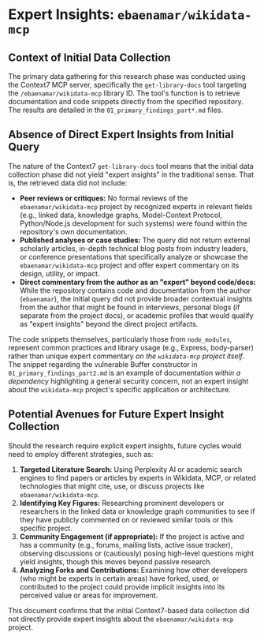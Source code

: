 # Expert Insights: `ebaenamar/wikidata-mcp`

## Context of Initial Data Collection

The primary data gathering for this research phase was conducted using the Context7 MCP server, specifically the `get-library-docs` tool targeting the `/ebaenamar/wikidata-mcp` library ID. The tool's function is to retrieve documentation and code snippets directly from the specified repository. The results are detailed in the `01_primary_findings_part*.md` files.

## Absence of Direct Expert Insights from Initial Query

The nature of the Context7 `get-library-docs` tool means that the initial data collection phase did not yield "expert insights" in the traditional sense. That is, the retrieved data did not include:

*   **Peer reviews or critiques:** No formal reviews of the `ebaenamar/wikidata-mcp` project by recognized experts in relevant fields (e.g., linked data, knowledge graphs, Model-Context Protocol, Python/Node.js development for such systems) were found within the repository's own documentation.
*   **Published analyses or case studies:** The query did not return external scholarly articles, in-depth technical blog posts from industry leaders, or conference presentations that specifically analyze or showcase the `ebaenamar/wikidata-mcp` project and offer expert commentary on its design, utility, or impact.
*   **Direct commentary from the author as an "expert" beyond code/docs:** While the repository contains code and documentation from the author (`ebaenamar`), the initial query did not provide broader contextual insights from the author that might be found in interviews, personal blogs (if separate from the project docs), or academic profiles that would qualify as "expert insights" beyond the direct project artifacts.

The code snippets themselves, particularly those from `node_modules`, represent common practices and library usage (e.g., Express, body-parser) rather than unique expert commentary *on the `wikidata-mcp` project itself*. The snippet regarding the vulnerable Buffer constructor in `01_primary_findings_part2.md` is an example of documentation *within a dependency* highlighting a general security concern, not an expert insight about the `wikidata-mcp` project's specific application or architecture.

## Potential Avenues for Future Expert Insight Collection

Should the research require explicit expert insights, future cycles would need to employ different strategies, such as:

1.  **Targeted Literature Search:** Using Perplexity AI or academic search engines to find papers or articles by experts in Wikidata, MCP, or related technologies that might cite, use, or discuss projects like `ebaenamar/wikidata-mcp`.
2.  **Identifying Key Figures:** Researching prominent developers or researchers in the linked data or knowledge graph communities to see if they have publicly commented on or reviewed similar tools or this specific project.
3.  **Community Engagement (if appropriate):** If the project is active and has a community (e.g., forums, mailing lists, active issue tracker), observing discussions or (cautiously) posing high-level questions might yield insights, though this moves beyond passive research.
4.  **Analyzing Forks and Contributions:** Examining how other developers (who might be experts in certain areas) have forked, used, or contributed to the project could provide implicit insights into its perceived value or areas for improvement.

This document confirms that the initial Context7-based data collection did not directly provide expert insights about the `ebaenamar/wikidata-mcp` project.